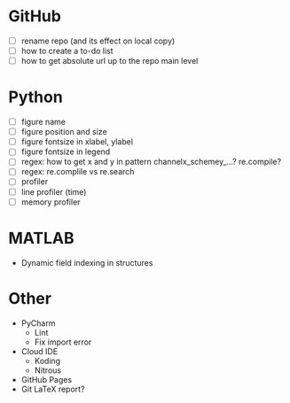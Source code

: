 # GitHub
- [ ] rename repo (and its effect on local copy)
- [ ] how to create a to-do list
- [ ] how to get absolute url up to the repo main level

# Python
- [ ] figure name
- [ ] figure position and size
- [ ] figure fontsize in xlabel, ylabel
- [ ] figure fontsize in legend
- [ ] regex: how to get x and y in pattern channelx_schemey_...? re.compile?
- [ ] regex: re.complile vs re.search
- [ ] profiler
- [ ] line profiler (time)
- [ ] memory profiler

# MATLAB
  - Dynamic field indexing in structures

# Other
  - PyCharm 
    - Lint
    - Fix import error
  - Cloud IDE
    - Koding
    - Nitrous
  - GitHub Pages
  - Git LaTeX report?
